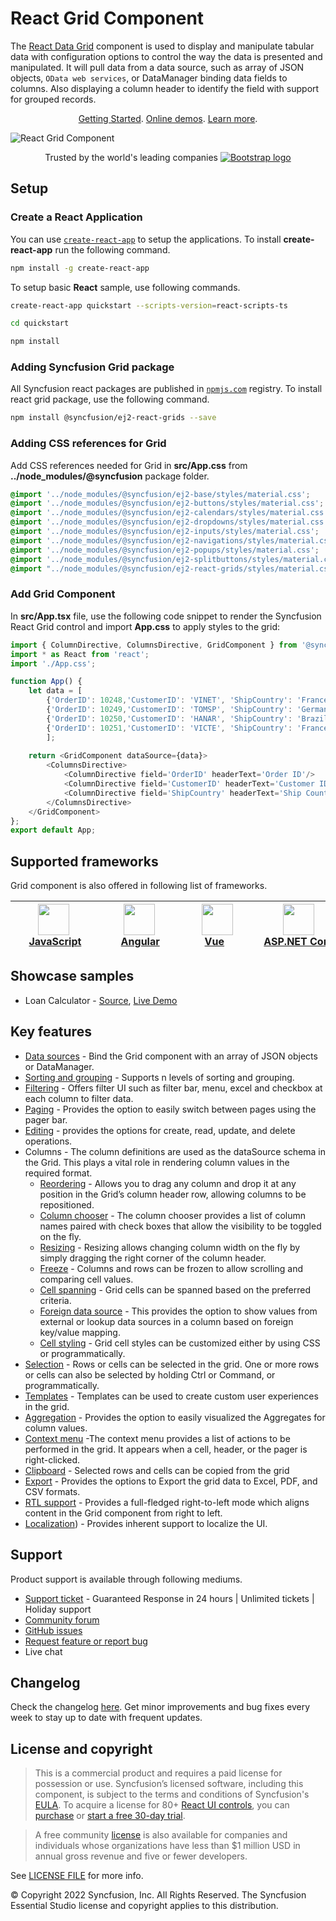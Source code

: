 # React Grid Component

The [React Data Grid](https://www.syncfusion.com/react-ui-components/react-grid?utm_source=npm&utm_medium=listing&utm_campaign=react-grid-npm) component is used to display and manipulate tabular data with configuration options to control the way the data is presented and manipulated. It will pull data from a data source, such as array of JSON objects, `OData web services`, or DataManager binding data fields to columns. Also displaying a column header to identify the field with support for grouped records.

<p align="center">
  <a href="https://ej2.syncfusion.com/react/documentation/grid/getting-started/?utm_source=npm&utm_medium=listing&utm_campaign=react-grid-npm">Getting Started</a>.
  <a href="https://ej2.syncfusion.com/react/demos/?utm_source=npm&utm_medium=listing&utm_campaign=react-grid-npm#/bootstrap5/grid/overview">Online demos</a>.
  <a href="https://www.syncfusion.com/react-components/react-grid?utm_source=npm&utm_medium=listing&utm_campaign=react-grid-npm">Learn more</a>.
</p>

![React Grid Component](https://raw.githubusercontent.com/SyncfusionExamples/nuget-img/master/react/react-datagrid.png)

<p align="center">
Trusted by the world's leading companies
  <a href="https://www.syncfusion.com">
    <img src="https://raw.githubusercontent.com/SyncfusionExamples/nuget-img/master/syncfusion/syncfusion-trusted-companies.webp" alt="Bootstrap logo">
  </a>
</p>

## Setup

### Create a React Application

You can use [`create-react-app`](https://github.com/facebookincubator/create-react-app) to setup the applications.
To install **create-react-app** run the following command.

```bash
npm install -g create-react-app
```

To setup basic **React** sample, use following commands.

```bash
create-react-app quickstart --scripts-version=react-scripts-ts

cd quickstart

npm install

```

### Adding Syncfusion Grid package

All Syncfusion react packages are published in [`npmjs.com`](https://www.npmjs.com/~syncfusionorg) registry. To install react grid package, use the following command.

```bash
npm install @syncfusion/ej2-react-grids --save
```

### Adding CSS references for Grid

Add CSS references needed for Grid in **src/App.css** from **../node_modules/@syncfusion** package folder.

```css
@import '../node_modules/@syncfusion/ej2-base/styles/material.css';  
@import '../node_modules/@syncfusion/ej2-buttons/styles/material.css';  
@import '../node_modules/@syncfusion/ej2-calendars/styles/material.css';  
@import '../node_modules/@syncfusion/ej2-dropdowns/styles/material.css';  
@import '../node_modules/@syncfusion/ej2-inputs/styles/material.css';  
@import '../node_modules/@syncfusion/ej2-navigations/styles/material.css';
@import '../node_modules/@syncfusion/ej2-popups/styles/material.css';
@import '../node_modules/@syncfusion/ej2-splitbuttons/styles/material.css';
@import "../node_modules/@syncfusion/ej2-react-grids/styles/material.css";
```

### Add Grid Component

In **src/App.tsx** file, use the following code snippet to render the Syncfusion React Grid control and import **App.css** to apply styles to the grid:

```typescript
import { ColumnDirective, ColumnsDirective, GridComponent } from '@syncfusion/ej2-react-grids';
import * as React from 'react';
import './App.css';

function App() {
    let data = [
        {'OrderID': 10248,'CustomerID': 'VINET', 'ShipCountry': 'France'},
        {'OrderID': 10249,'CustomerID': 'TOMSP', 'ShipCountry': 'Germany'},
        {'OrderID': 10250,'CustomerID': 'HANAR', 'ShipCountry': 'Brazil' },
        {'OrderID': 10251,'CustomerID': 'VICTE', 'ShipCountry': 'France'}
        ];
        
    return <GridComponent dataSource={data}>
        <ColumnsDirective>
            <ColumnDirective field='OrderID' headerText='Order ID'/>
            <ColumnDirective field='CustomerID' headerText='Customer ID' />
            <ColumnDirective field='ShipCountry' headerText='Ship Country' />
        </ColumnsDirective>
    </GridComponent>
};
export default App;
```

## Supported frameworks

Grid component is also offered in following list of frameworks.

| [<img src="https://ej2.syncfusion.com/github/images/js.svg" height="50" />](https://www.syncfusion.com/javascript-ui-controls?utm_medium=listing&utm_source=github)<br/>&nbsp;&nbsp;&nbsp;&nbsp;&nbsp;[JavaScript](https://www.syncfusion.com/javascript-ui-controls?utm_medium=listing&utm_source=github)&nbsp;&nbsp;&nbsp;&nbsp; | [<img src="https://ej2.syncfusion.com/github/images/angular.svg"  height="50" />](https://www.syncfusion.com/angular-components/?utm_medium=listing&utm_source=github)<br/>&nbsp;&nbsp;&nbsp;&nbsp;&nbsp;&nbsp;&nbsp;[Angular](https://www.syncfusion.com/angular-components/?utm_medium=listing&utm_source=github)&nbsp;&nbsp;&nbsp;&nbsp;&nbsp;&nbsp; | [<img src="https://ej2.syncfusion.com/github/images/vue.svg" height="50" />](https://www.syncfusion.com/vue-ui-components?utm_medium=listing&utm_source=github)<br/>&nbsp;&nbsp;&nbsp;&nbsp;&nbsp;&nbsp;&nbsp;[Vue](https://www.syncfusion.com/vue-ui-components?utm_medium=listing&utm_source=github)&nbsp;&nbsp;&nbsp;&nbsp;&nbsp;&nbsp;&nbsp;&nbsp;&nbsp; | [<img src="https://ej2.syncfusion.com/github/images/netcore.svg" height="50" />](https://www.syncfusion.com/aspnet-core-ui-controls?utm_medium=listing&utm_source=github)<br/>&nbsp;&nbsp;[ASP.NET&nbsp;Core](https://www.syncfusion.com/aspnet-core-ui-controls?utm_medium=listing&utm_source=github)&nbsp;&nbsp; | [<img src="https://ej2.syncfusion.com/github/images/netmvc.svg" height="50" />](https://www.syncfusion.com/aspnet-mvc-ui-controls?utm_medium=listing&utm_source=github)<br/>&nbsp;&nbsp;[ASP.NET&nbsp;MVC](https://www.syncfusion.com/aspnet-mvc-ui-controls?utm_medium=listing&utm_source=github)&nbsp;&nbsp; | 
| :-----: | :-----: | :-----: | :-----: | :-----: |

## Showcase samples

* Loan Calculator - [Source](https://github.com/syncfusion/ej2-showcase-react-loan-calculator), [Live Demo](https://ej2.syncfusion.com/showcase/react/loancalculator/?utm_source=npm&utm_medium=listing&utm_campaign=react-grid-npm#/default)

## Key features

* [Data sources](https://ej2.syncfusion.com/react/demos/?utm_source=npm&utm_medium=listing&utm_campaign=react-grid-npm#/material/grid/local-binding) - Bind the Grid component with an array of JSON objects or DataManager.
* [Sorting and grouping](https://ej2.syncfusion.com/react/demos/?utm_source=npm&utm_medium=listing&utm_campaign=react-grid-npm#/material/grid/grouping) - Supports n levels of sorting and grouping.
* [Filtering](https://ej2.syncfusion.com/react/demos/?utm_source=npm&utm_medium=listing&utm_campaign=react-grid-npm#/material/grid/filtering) - Offers filter UI such as filter bar, menu, excel and checkbox at each column to filter data.
* [Paging](https://ej2.syncfusion.com/react/demos/?utm_source=npm&utm_medium=listing&utm_campaign=react-grid-npm#/material/grid/paging) - Provides the option to easily switch between pages using the pager bar.
* [Editing](https://ej2.syncfusion.com/react/demos/?utm_source=npm&utm_campaign=grid#/material/grid/normaledit) - provides the options for create, read, update, and delete operations.
* Columns - The column definitions are used as the dataSource schema in the Grid. This plays a vital role in rendering column values in the required format.
  * [Reordering](https://ej2.syncfusion.com/react/demos/?utm_source=npm&utm_medium=listing&utm_campaign=react-grid-npm#/material/grid/reorder) - Allows you to drag any column and drop it at any position in the Grid’s column header row, allowing columns to be repositioned.
  * [Column chooser](https://ej2.syncfusion.com/react/demos/?utm_source=npm&utm_medium=listing&utm_campaign=react-grid-npm#/material/grid/column-chooser) - The column chooser provides a list of column names paired with check boxes that allow the visibility to be toggled on the fly.
  * [Resizing](https://ej2.syncfusion.com/react/demos/?utm_source=npm&utm_medium=listing&utm_campaign=react-grid-npm#/material/grid/column-resizing) - Resizing allows changing column width on the fly by simply dragging the right corner of the column header.
  * [Freeze](https://ej2.syncfusion.com/react/demos/?utm_source=npm&utm_medium=listing&utm_campaign=react-grid-npm#/material/grid/frozen-rows) - Columns and rows can be frozen to allow scrolling and comparing cell values.
  * [Cell spanning](https://ej2.syncfusion.com/react/demos/?utm_source=npm&utm_medium=listing&utm_campaign=react-grid-npm#/material/grid/column-spanning) - Grid cells can be spanned based on the preferred criteria.
  * [Foreign data source](https://ej2.syncfusion.com/react/demos/?utm_source=npm&utm_medium=listing&utm_campaign=react-grid-npm#/material/grid/foreign-key) - This provides the option to show values from external or lookup data sources in a column based on foreign key/value mapping.
  * [Cell styling](https://ej2.syncfusion.com/react/documentation/grid/how-to/?utm_source=npm&utm_medium=listing&utm_campaign=react-grid-npm#customize-column-styles) - Grid cell styles can be customized either by using CSS or programmatically.
* [Selection](https://ej2.syncfusion.com/react/demos/?utm_source=npm&utm_medium=listing&utm_campaign=react-grid-npm#/material/grid/selection) - Rows or cells can be selected in the grid. One or more rows or cells can also be selected by holding Ctrl or Command, or programmatically.
* [Templates](https://ej2.syncfusion.com/react/demos/?utm_source=npm&utm_medium=listing&utm_campaign=react-grid-npm#/material/grid/column-template) - Templates can be used to create custom user experiences in the grid.
* [Aggregation](https://ej2.syncfusion.com/react/demos/?utm_source=npm&utm_medium=listing&utm_campaign=react-grid-npm#/material/grid/aggregate-default) - Provides the option to easily visualized the Aggregates for column values.
* [Context menu](https://ej2.syncfusion.com/react/demos/?utm_source=npm&utm_medium=listing&utm_campaign=react-grid-npm#/material/grid/context-menu) -The context menu provides a list of actions to be performed in the grid. It appears when a cell, header, or the pager is right-clicked.
* [Clipboard](https://ej2.syncfusion.com/react/demos/?utm_source=npm&utm_medium=listing&utm_campaign=react-grid-npm#/material/grid/clipboard) - Selected rows and cells can be copied from the grid
* [Export](https://ej2.syncfusion.com/react/demos/?utm_source=npm&utm_medium=listing&utm_campaign=react-grid-npm#/material/grid/default-exporting) - Provides the options to Export the grid data to Excel, PDF, and CSV formats.
* [RTL support](https://ej2.syncfusion.com/react/documentation/grid/global-local/?utm_source=npm&utm_medium=listing&utm_campaign=react-grid-npm#right-to-left---rtl) - Provides a full-fledged right-to-left mode which aligns content in the Grid component from right to left.
* [Localization](https://ej2.syncfusion.com/react/documentation/grid/global-local/?utm_source=npm&utm_medium=listing&utm_campaign=react-grid-npm#localization)) - Provides inherent support to localize the UI.

## Support

Product support is available through following mediums.

* [Support ticket](https://support.syncfusion.com/support/tickets/create) - Guaranteed Response in 24 hours | Unlimited tickets | Holiday support
* [Community forum](https://www.syncfusion.com/forums/react-js2?utm_source=npm&utm_medium=listing&utm_campaign=react-grid-npm)
* [GitHub issues](https://github.com/syncfusion/ej2-react-ui-components/issues/new)
* [Request feature or report bug](https://www.syncfusion.com/feedback/react?utm_source=npm&utm_medium=listing&utm_campaign=react-grid-npm)
* Live chat

## Changelog

Check the changelog [here](https://github.com/syncfusion/ej2-react-ui-components/blob/master/components/grids/CHANGELOG.md?utm_source=npm&utm_medium=listing&utm_campaign=react-grid-npm). Get minor improvements and bug fixes every week to stay up to date with frequent updates.

## License and copyright

> This is a commercial product and requires a paid license for possession or use. Syncfusion’s licensed software, including this component, is subject to the terms and conditions of Syncfusion's [EULA](https://www.syncfusion.com/eula/es/). To acquire a license for 80+ [React UI controls](https://www.syncfusion.com/react-components), you can [purchase](https://www.syncfusion.com/sales/products) or [start a free 30-day trial](https://www.syncfusion.com/account/manage-trials/start-trials).

> A free community [license](https://www.syncfusion.com/products/communitylicense) is also available for companies and individuals whose organizations have less than $1 million USD in annual gross revenue and five or fewer developers.

See [LICENSE FILE](https://github.com/syncfusion/ej2-react-ui-components/blob/master/license?utm_source=npm&utm_medium=listing&utm_campaign=react-grid-npm) for more info.

&copy; Copyright 2022 Syncfusion, Inc. All Rights Reserved. The Syncfusion Essential Studio license and copyright applies to this distribution.